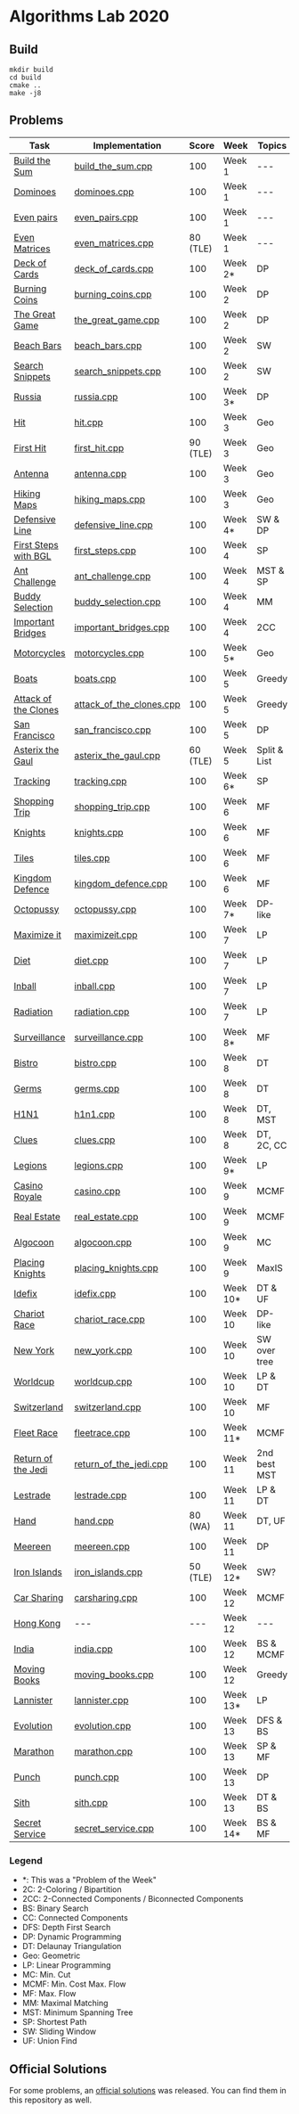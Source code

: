 # Algorithms Lab 2020

## Build

```shell script
mkdir build
cd build
cmake ..
make -j8
```

## Problems

| Task                                                  | Implementation                                            | Score     | Week      | Topics        | 
| ----------------------------------------------------- | --------------------------------------------------------- | --------- | --------- | ------------- |
| [Build the Sum](tasks/build_the_sum.pdf)              | [build_the_sum.cpp](src/build_the_sum.cpp)                | 100       | Week 1    | ---           |
| [Dominoes](tasks/dominoes.pdf)                        | [dominoes.cpp](src/dominoes.cpp)                          | 100       | Week 1    | ---           |
| [Even pairs](tasks/deck_of_cards.pdf)                 | [even_pairs.cpp](src/even_pairs.cpp)                      | 100       | Week 1    | ---           |
| [Even Matrices](tasks/even_matrices.pdf)              | [even_matrices.cpp](src/even_matrices.cpp)                | 80 (TLE)  | Week 1    | ---           |
| [Deck of Cards](tasks/deck_of_cards.pdf)              | [deck_of_cards.cpp](src/deck_of_cards.cpp)                | 100       | Week 2*   | DP            |
| [Burning Coins](tasks/burning_coins.pdf)              | [burning_coins.cpp](src/burning_coins.cpp)                | 100       | Week 2    | DP            |
| [The Great Game](tasks/the_great_game.pdf)            | [the_great_game.cpp](src/the_great_game.cpp)              | 100       | Week 2    | DP            |
| [Beach Bars](tasks/beach_bars.pdf)                    | [beach_bars.cpp](src/beach_bars.cpp)                      | 100       | Week 2    | SW            |
| [Search Snippets](tasks/search_snippets.pdf)          | [search_snippets.cpp](src/search_snippets.cpp)            | 100       | Week 2    | SW            |
| [Russia](tasks/russia.pdf)                            | [russia.cpp](src/russia_official_solution.cpp)            | 100       | Week 3*   | DP            |
| [Hit](tasks/hit.pdf)                                  | [hit.cpp](src/hit.cpp)                                    | 100       | Week 3    | Geo           |
| [First Hit](tasks/first_hit.pdf)                      | [first_hit.cpp](src/first_hit.cpp)                        | 90 (TLE)  | Week 3    | Geo           |
| [Antenna](tasks/antenna.pdf)                          | [antenna.cpp](src/antenna.cpp)                            | 100       | Week 3    | Geo           |
| [Hiking Maps](tasks/hiking_maps.pdf)                  | [hiking_maps.cpp](src/hiking_maps.cpp)                    | 100       | Week 3    | Geo           |
| [Defensive Line](tasks/defensive_line.pdf)            | [defensive_line.cpp](src/defensive_line.cpp)              | 100       | Week 4*   | SW & DP       |
| [First Steps with BGL](tasks/first_steps.pdf)         | [first_steps.cpp](src/first_steps.cpp)                    | 100       | Week 4    | SP            |
| [Ant Challenge](tasks/ant_challenge.pdf)              | [ant_challenge.cpp](src/ant_challenge.cpp)                | 100       | Week 4    | MST & SP      |
| [Buddy Selection](tasks/buddy_selection.pdf)          | [buddy_selection.cpp](src/buddy_selection.cpp)            | 100       | Week 4    | MM            |
| [Important Bridges](tasks/important_bridges.pdf)      | [important_bridges.cpp](src/important_bridges.cpp)        | 100       | Week 4    | 2CC           |
| [Motorcycles](tasks/motorcycles.pdf)                  | [motorcycles.cpp](src/motorcycles.cpp)                    | 100       | Week 5*   | Geo           |
| [Boats](tasks/boats.pdf)                              | [boats.cpp](src/boats.cpp)                                | 100       | Week 5    | Greedy        |
| [Attack of the Clones](tasks/attack_of_the_clones.pdf)| [attack_of_the_clones.cpp](src/attack_of_the_clones.cpp)  | 100       | Week 5    | Greedy        |
| [San Francisco](tasks/san_francisco.pdf)              | [san_francisco.cpp](src/san_francisco.cpp)                | 100       | Week 5    | DP            |
| [Asterix the Gaul](tasks/asterix_the_gaul.pdf)        | [asterix_the_gaul.cpp](src/asterix_the_gaul.cpp)          | 60 (TLE)  | Week 5    | Split & List  |
| [Tracking](tasks/tracking.pdf)                        | [tracking.cpp](src/tracking.cpp)                          | 100       | Week 6*   | SP            |
| [Shopping Trip](tasks/shopping_trip.pdf)              | [shopping_trip.cpp](src/shopping_trip.cpp)                | 100       | Week 6    | MF            |
| [Knights](tasks/knights.pdf)                          | [knights.cpp](src/knights.cpp)                            | 100       | Week 6    | MF            |
| [Tiles](tasks/tiles.pdf)                              | [tiles.cpp](src/tiles.cpp)                                | 100       | Week 6    | MF            |
| [Kingdom Defence](tasks/kingdom_defence.pdf)          | [kingdom_defence.cpp](src/kingdom_defence.cpp)            | 100       | Week 6    | MF            |
| [Octopussy](tasks/octopussy.pdf)                      | [octopussy.cpp](src/octopussy.cpp)                        | 100       | Week 7*   | DP-like       |
| [Maximize it](tasks/maximizeit.pdf)                   | [maximizeit.cpp](src/maximizeit.cpp)                      | 100       | Week 7    | LP            | 
| [Diet](tasks/diet.pdf)                                | [diet.cpp](src/diet.cpp)                                  | 100       | Week 7    | LP            | 
| [Inball](tasks/inball.pdf)                            | [inball.cpp](src/inball.cpp)                              | 100       | Week 7    | LP            | 
| [Radiation](tasks/radiation.pdf)                      | [radiation.cpp](src/radiation.cpp)                        | 100       | Week 7    | LP            | 
| [Surveillance](tasks/surveillance.pdf)                | [surveillance.cpp](src/surveillance.cpp)                  | 100       | Week 8*   | MF            |
| [Bistro](tasks/bistro.pdf)                            | [bistro.cpp](src/bistro.cpp)                              | 100       | Week 8    | DT            | 
| [Germs](tasks/germs.pdf)                              | [germs.cpp](src/germs.cpp)                                | 100       | Week 8    | DT            | 
| [H1N1](tasks/h1n1.pdf)                                | [h1n1.cpp](src/h1n1.cpp)                                  | 100       | Week 8    | DT, MST       | 
| [Clues](tasks/clues.pdf)                              | [clues.cpp](src/clues.cpp)                                | 100       | Week 8    | DT, 2C, CC    | 
| [Legions](tasks/legions.pdf)                          | [legions.cpp](src/legions.cpp)                            | 100       | Week 9*   | LP            |
| [Casino Royale](tasks/casino.pdf)                     | [casino.cpp](src/casino.cpp)                              | 100       | Week 9    | MCMF          |
| [Real Estate](tasks/real_estate.pdf)                  | [real_estate.cpp](src/real_estate.cpp)                    | 100       | Week 9    | MCMF          |
| [Algocoon](tasks/algocoon.pdf)                        | [algocoon.cpp](src/algocoon.cpp)                          | 100       | Week 9    | MC            |
| [Placing Knights](tasks/placing_knights.pdf)          | [placing_knights.cpp](src/placing_knights.cpp)            | 100       | Week 9    | MaxIS         |
| [Idefix](tasks/idefix.pdf)                            | [idefix.cpp](src/idefix.cpp)                              | 100       | Week 10*  | DT & UF       |
| [Chariot Race](tasks/chariot_race.pdf)                | [chariot_race.cpp](src/chariot_race.cpp)                  | 100       | Week 10   | DP-like       |
| [New York](tasks/new_york.pdf)                        | [new_york.cpp](src/new_york.cpp)                          | 100       | Week 10   | SW over tree  |
| [Worldcup](tasks/worldcup.pdf)                        | [worldcup.cpp](src/worldcup.cpp)                          | 100       | Week 10   | LP & DT       |
| [Switzerland](tasks/switzerland.pdf)                  | [switzerland.cpp](src/switzerland.cpp)                    | 100       | Week 10   | MF            |
| [Fleet Race](tasks/fleetrace.pdf)                     | [fleetrace.cpp](src/fleetrace.cpp)                        | 100       | Week 11*  | MCMF          |
| [Return of the Jedi](tasks/return_of_the_jedi.pdf)    | [return_of_the_jedi.cpp](src/return_of_the_jedi.cpp)      | 100       | Week 11   | 2nd best MST  |
| [Lestrade](tasks/lestrade.pdf)                        | [lestrade.cpp](src/lestrade.cpp)                          | 100       | Week 11   | LP & DT       |
| [Hand](tasks/hand.pdf)                                | [hand.cpp](src/hand.cpp)                                  | 80 (WA)   | Week 11   | DT, UF        |
| [Meereen](tasks/meereen.pdf)                          | [meereen.cpp](src/meereen.cpp)                            | 100       | Week 11   | DP            |
| [Iron Islands](tasks/iron_islands.pdf)                | [iron_islands.cpp](src/iron_islands.cpp)                  | 50 (TLE)  | Week 12*  | SW?           |
| [Car Sharing](tasks/carsharing.pdf)                   | [carsharing.cpp](src/carsharing.cpp)                      | 100       | Week 12   | MCMF          |
| [Hong Kong](tasks/hongkong.pdf)                       | ---                                                       | ---       | Week 12   | ---           |
| [India](tasks/india.pdf)                              | [india.cpp](src/india.cpp)                                | 100       | Week 12   | BS & MCMF     |
| [Moving Books](tasks/moving_books.pdf)                | [moving_books.cpp](src/moving_books.cpp)                  | 100       | Week 12   | Greedy        |
| [Lannister](tasks/lannister.pdf)                      | [lannister.cpp](src/lannister.cpp)                        | 100       | Week 13*  | LP            |
| [Evolution](tasks/evolution.pdf)                      | [evolution.cpp](src/evolution.cpp)                        | 100       | Week 13   | DFS & BS      |
| [Marathon](tasks/marathon.pdf)                        | [marathon.cpp](src/marathon.cpp)                          | 100       | Week 13   | SP & MF       |
| [Punch](tasks/punch.pdf)                              | [punch.cpp](src/punch.cpp)                                | 100       | Week 13   | DP            |
| [Sith](tasks/sith.pdf)                                | [sith.cpp](src/sith.cpp)                                  | 100       | Week 13   | DT & BS       |
| [Secret Service](tasks/secret_service.pdf)            | [secret_service.cpp](src/secret_service.cpp)              | 100       | Week 14*  | BS & MF       |


### Legend
- *: This was a "Problem of the Week"
- 2C: 2-Coloring / Bipartition
- 2CC: 2-Connected Components / Biconnected Components
- BS: Binary Search
- CC: Connected Components
- DFS: Depth First Search
- DP: Dynamic Programming
- DT: Delaunay Triangulation
- Geo: Geometric
- LP: Linear Programming
- MC: Min. Cut
- MCMF: Min. Cost Max. Flow
- MF: Max. Flow
- MM: Maximal Matching
- MST: Minimum Spanning Tree
- SP: Shortest Path
- SW: Sliding Window
- UF: Union Find

## Official Solutions

For some problems, an [official solutions](official_solutions) was released. You can find them in this repository as well.
